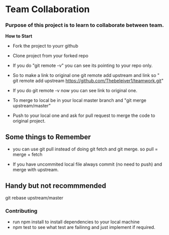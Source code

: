 # Team Collaboration
### Purpose of this project is to learn to collaborate between team.

**How to Start**
  * Fork the project to yourr github
  * Clone project from your forked repo
  * If you do "git remote -v" you can see its pointing to your repo only.
  * So to make a link to original one git remote add upstream and link so " git remote add upstream https://github.com/Thebeleiver1/teamwork.git"
  * If you do git remote -v now you can see link to original one.
  * To merge to local be in your local master branch and "git merge upstream/master"

  * Push to your local one and ask for pull request to merge the code to original project.



## Some things to Remember
* you can use git pull instead of doing git fetch and git merge. so pull = merge + fetch

* If you have uncommited local file always commit (no need to push) and merge with upstream.




## Handy but not recommmended


 git rebase upstream/master



 ### Contributing
 * run npm install to install dependencies to your local machine
 * npm test to see what test are failinng and just implement if required.
